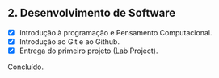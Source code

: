 ## 2. Desenvolvimento de Software

- [x] Introdução à programação e Pensamento Computacional.
- [x] Introdução ao Git e ao Github.
- [x] Entrega do primeiro projeto (Lab Project).

Concluído.


